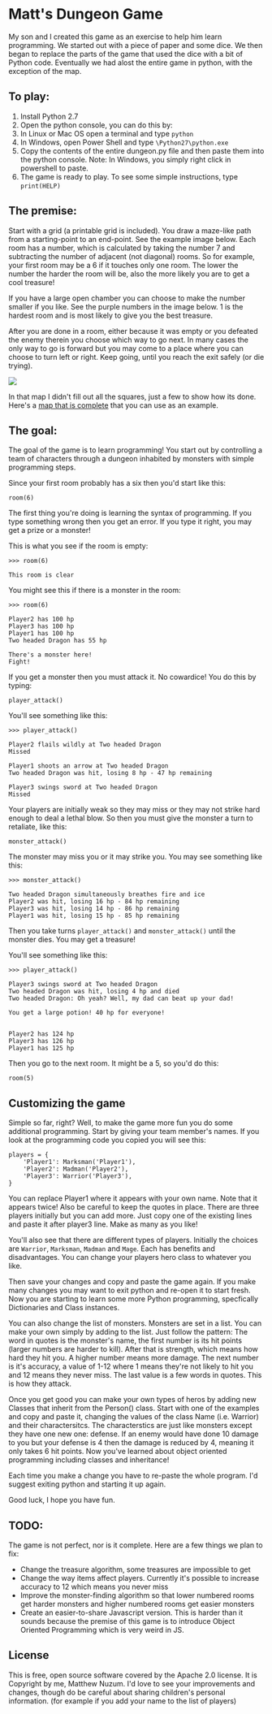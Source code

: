 # Matt's Dungeon Game

My son and I created this game as an exercise to help him learn programming. We started out with a piece of paper and some dice. We then began to replace the parts of the game that used the dice with a bit of Python code. Eventually we had alost the entire game in python, with the exception of the map.

## To play:

1. Install Python 2.7
1. Open the python console, you can do this by:
  1. In Linux or Mac OS open a terminal and type `python`
  1. In Windows, open Power Shell and type `\Python27\python.exe`
1. Copy the contents of the entire dungeon.py file and then paste them into the python console. Note: In Windows, you simply right click in powershell to paste.
1. The game is ready to play. To see some simple instructions, type `print(HELP)`

## The premise:

Start with a grid (a printable grid is included). You draw a maze-like path from a starting-point to an end-point. See the example image below. Each room has a number, which is calculated by taking the number 7 and subtracting the number of adjacent (not diagonal) rooms. So for example, your first room may be a 6 if it touches only one room. The lower the number the harder the room will be, also the more likely you are to get a cool treasure!

If you have a large open chamber you can choose to make the number smaller if you like. See the purple numbers in the image below. 1 is the hardest room and is most likely to give you the best treasure.

After you are done in a room, either because it was empty or you defeated the enemy therein you choose which way to go next. In many cases the only way to go is forward but you may come to a place where you can choose to turn left or right. Keep going, until you reach the exit safely (or die trying).

![](https://github.com/newz2000/dungeon-game/raw/master/dungeon-game.png)

In that map I didn't fill out all the squares, just a few to show how its done. Here's a <a href="https://github.com/newz2000/dungeon-game/raw/master/map.png">map that is complete</a> that you can use as an example.

## The goal:

The goal of the game is to learn programming! You start out by controlling a team of characters through a dungeon inhabited by monsters with simple programming steps.

Since your first room probably has a six then you'd start like this:

`room(6)`

The first thing you're doing is learning the syntax of programming. If you type something wrong then you get an error. If you type it right, you may get a prize or a monster!

This is what you see if the room is empty:

    >>> room(6)

    This room is clear

You might see this if there is a monster in the room:

    >>> room(6)

    Player2 has 100 hp
    Player3 has 100 hp
    Player1 has 100 hp
    Two headed Dragon has 55 hp

    There's a monster here!
    Fight!


If you get a monster then you must attack it. No cowardice! You do this by typing:

`player_attack()`

You'll see something like this:

    >>> player_attack()

    Player2 flails wildly at Two headed Dragon
    Missed

    Player1 shoots an arrow at Two headed Dragon
    Two headed Dragon was hit, losing 8 hp - 47 hp remaining

    Player3 swings sword at Two headed Dragon
    Missed

Your players are initially weak so they may miss or they may not strike hard enough to deal a lethal blow. So then you must give the monster a turn to retaliate, like this:

`monster_attack()`

The monster may miss you or it may strike you. You may see something like this:

    >>> monster_attack()

    Two headed Dragon simultaneously breathes fire and ice
    Player2 was hit, losing 16 hp - 84 hp remaining
    Player3 was hit, losing 14 hp - 86 hp remaining
    Player1 was hit, losing 15 hp - 85 hp remaining

Then you take turns `player_attack()` and `monster_attack()` until the monster dies. You may get a treasure!

You'll see something like this:

    >>> player_attack()

    Player3 swings sword at Two headed Dragon
    Two headed Dragon was hit, losing 4 hp and died
    Two headed Dragon: Oh yeah? Well, my dad can beat up your dad!

    You get a large potion! 40 hp for everyone!


    Player2 has 124 hp
    Player3 has 126 hp
    Player1 has 125 hp


Then you go to the next room. It might be a 5, so you'd do this:

`room(5)`

## Customizing the game

Simple so far, right? Well, to make the game more fun you do some additional programming. Start by giving your team member's names. If you look at the programming code you copied you will see this:

    players = {
        'Player1': Marksman('Player1'),
        'Player2': Madman('Player2'),
        'Player3': Warrior('Player3'),
    }

You can replace Player1 where it appears with your own name. Note that it appears twice! Also be careful to keep the quotes in place. There are three players initially but you can add more. Just copy one of the existing lines and paste it after player3 line. Make as many as you like!

You'll also see that there are different types of players. Initially the choices are `Warrior`, `Marksman`, `Madman` and `Mage`. Each has benefits and disadvantages. You can change your players hero class to whatever you like.

Then save your changes and copy and paste the game again. If you make many changes you may want to exit python and re-open it to start fresh. Now you are starting to learn some more Python programming, specfically Dictionaries and Class instances.

You can also change the list of monsters. Monsters are set in a list. You can make your own simply by adding to the list. Just follow the pattern: The word in quotes is the monster's name, the first number is its hit points (larger numbers are harder to kill). After that is strength, which means how hard they hit you. A higher number means more damage. The next number is it's accuracy, a value of 1-12 where 1 means they're not likely to hit you and 12 means they never miss. The last value is a few words in quotes. This is how they attack.

Once you get good you can make your own types of heros by adding new Classes that inherit from the Person() class. Start with one of the examples and copy and paste it, changing the values of the class Name (i.e. Warrior) and their charactersitcs. The characterstics are just like monsters except they have one new one: defense. If an enemy would have done 10 damage to you but your defense is 4 then the damage is reduced by 4, meaning it only takes 6 hit points. Now you've learned about object oriented programming including classes and inheritance!

Each time you make a change you have to re-paste the whole program. I'd suggest exiting python and starting it up again.

Good luck, I hope you have fun.

## TODO:

The game is not perfect, nor is it complete. Here are a few things we plan to fix:

 * Change the treasure algorithm, some treasures are impossible to get
 * Change the way items affect players. Currently it's possible to increase accuracy to 12 which means you never miss
 * Improve the monster-finding algorithm so that lower numbered rooms get harder monsters and higher numbered rooms get easier monsters
 * Create an easier-to-share Javascript version. This is harder than it sounds because the premise of this game is to introduce Object Oriented Programming which is very weird in JS.

## License

This is free, open source software covered by the Apache 2.0 license. It is Copyright by me, Matthew Nuzum. I'd love to see your improvements and changes, though do be careful about sharing children's personal information. (for example if you add your name to the list of players)
